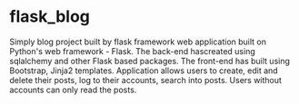 # flask_blog
Simply blog project built by flask framework
web application built on Python's web framework - Flask. 
The back-end hascreated using sqlalchemy and other Flask based packages. 
The front-end has built using Bootstrap, Jinja2 templates. 
Application allows users to create, edit and delete their posts, log to their accounts, search into posts. 
Users without accounts can only read the posts.
